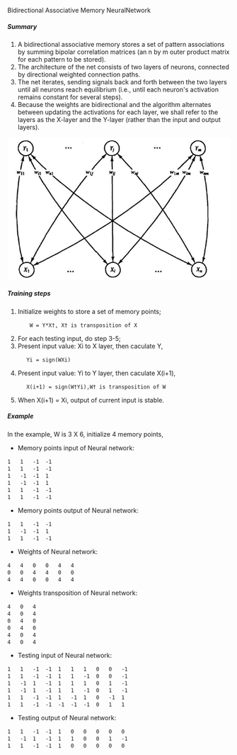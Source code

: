 
Bidirectional Associative Memory NeuralNetwork

##### Summary
1. A bidirectional associative memory stores a set of pattern associations by summing bipolar correlation matrices (an n by m outer product matrix for each pattern to be stored).
2. The architecture of the net consists of two layers of neurons, connected by directional weighted connection paths.
3. The net iterates, sending signals back and forth between the two layers until all neurons reach equilibrium (i.e., until each neuron's activation remains constant for several steps). 
4. Because the weights are bidirectional and the algorithm alternates between updating the activations for each layer, we shall refer to the layers as the X-layer and the Y-layer (rather than the input and output layers).

![Alt text](https://github.com/Andy-Gong/machine-learning-algorithm/blob/master/src/main/resource/BAMNN/BAMNN.png)

##### Training steps
1. Initialize weights to store a set of memory points;
```
       W = Y*X†, X† is transposition of X
```
2. For each testing input, do step 3-5;
3. Present input value: Xi to X layer, then caculate Y,
```
      Yi = sign(WXi)
```
4. Present input value: Yi to Y layer, then caculate X(i+1),
```
      X(i+1) = sign(W†Yi),W† is transposition of W
```
5. When X(i+1) = Xi, output of current input is stable.

##### Example
In the example, W is 3 X 6, initialize 4 memory points,
* Memory points input of Neural network:
```
1	1	-1	-1	
1	1	-1	-1	
1	-1	-1	1	
1	-1	-1	1	
1	1	-1	-1	
1	1	-1	-1

```
* Memory points output of Neural network:
```
1	1	-1	-1
1	-1	-1	1
1	1	-1	-1

```
* Weights of Neural network:
```
4	4	0	0	4	4
0	0	4	4	0	0
4	4	0	0	4	4
```
* Weights transposition of Neural network:
```
4	0	4
4	0	4
0	4	0
0	4	0
4	0	4
4	0	4
```
* Testing input of Neural network:
```
1	1	-1	-1	1	1	1	0	0	-1	
1	1	-1	-1	1	1	-1	0	0	-1	
1	-1	1	-1	1	1	1	0	1	-1	
1	-1	1	-1	1	1	-1	0	1	-1	
1	1	-1	-1	1	-1	1	0	-1	1	
1	1	-1	-1	-1	-1	-1	0	1	1	
```
* Testing output of Neural network:
```
1	1	-1	-1	1	0	0	0	0	0	
1	-1	1	-1	1	1	0	0	1	-1	
1	1	-1	-1	1	0	0	0	0	0
```

